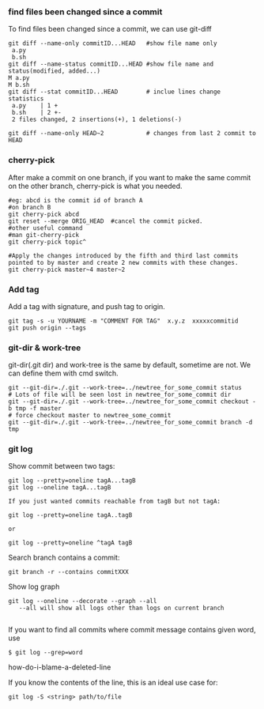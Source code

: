 ### find files been changed since a commit

To find files been changed since a commit, we can use git-diff
```
git diff --name-only commitID...HEAD   #show file name only
 a.py
 b.sh
git diff --name-status commitID...HEAD #show file name and status(modified, added...)
M a.py
M b.sh
git diff --stat commitID...HEAD        # inclue lines change statistics
 a.py    | 1 +
 b.sh    | 2 +-
 2 files changed, 2 insertions(+), 1 deletions(-)
 
git diff --name-only HEAD~2            # changes from last 2 commit to HEAD

```
### cherry-pick

After make a commit on one branch, if you want to make the same commit on the other branch, cherry-pick is what you needed.

```
#eg: abcd is the commit id of branch A
#on branch B
git cherry-pick abcd
git reset --merge ORIG_HEAD  #cancel the commit picked.
#other useful command
#man git-cherry-pick
git cherry-pick topic^

#Apply the changes introduced by the fifth and third last commits pointed to by master and create 2 new commits with these changes.
git cherry-pick master~4 master~2

```

### Add tag

Add a tag with signature, and push tag to origin.

    git tag -s -u YOURNAME -m "COMMENT FOR TAG"  x.y.z  xxxxxcommitid
    git push origin --tags


### git-dir & work-tree

git-dir(.git dir) and work-tree is the same by default, sometime are not. We can define them with cmd switch.
```
git --git-dir=./.git --work-tree=../newtree_for_some_commit status
# Lots of file will be seen lost in newtree_for_some_commit dir
git --git-dir=./.git --work-tree=../newtree_for_some_commit checkout -b tmp -f master
# force checkout master to newtree_some_commit
git --git-dir=./.git --work-tree=../newtree_for_some_commit branch -d tmp

```

### git log

Show commit between two tags:
```
git log --pretty=oneline tagA...tagB
git log --oneline tagA...tagB

If you just wanted commits reachable from tagB but not tagA:

git log --pretty=oneline tagA..tagB    

or

git log --pretty=oneline ^tagA tagB

```

Search branch contains a commit:
```
git branch -r --contains commitXXX

```

Show log graph
```
git log --oneline --decorate --graph --all
   --all will show all logs other than logs on current branch
   
```

If you want to find all commits where commit message contains given word, use
```
$ git log --grep=word
```

how-do-i-blame-a-deleted-line

If you know the contents of the line, this is an ideal use case for:
```
git log -S <string> path/to/file
```

